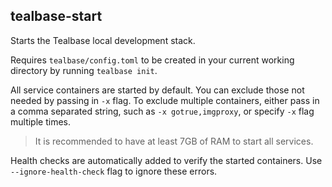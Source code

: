 ## tealbase-start

Starts the Tealbase local development stack.

Requires `tealbase/config.toml` to be created in your current working directory by running `tealbase init`.

All service containers are started by default. You can exclude those not needed by passing in `-x` flag. To exclude multiple containers, either pass in a comma separated string, such as `-x gotrue,imgproxy`, or specify `-x` flag multiple times.

> It is recommended to have at least 7GB of RAM to start all services.

Health checks are automatically added to verify the started containers. Use `--ignore-health-check` flag to ignore these errors.
